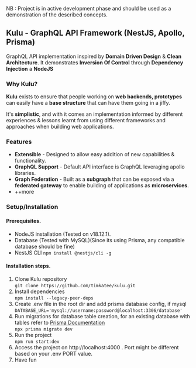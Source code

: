 NB : Project is in active development phase and should be used as a demonstration of the described concepts. 

## Kulu - GraphQL API Framework (NestJS, Apollo, Prisma)

GraphQL API implementation inspired by **Domain Driven Design** & **Clean Architecture**. It demonstrates **Inversion Of Control** through **Dependency Injection**  a **NodeJS** 

### Why Kulu?

**Kulu** exists to ensure that people working on **web backends, prototypes** can easily have a **base structure** that can have them going in a jiffy.

It's **simplistic**, and with it comes an implementation informed by different experiences & lessons learnt from using different frameworks and approaches when building web applications.

### Features

- **Extensible**  - Designed to allow easy addition of new capabilities & functionality.
- **GraphQL Support** - Default API interface is GraphQL leveraging apollo libraries.
- **Graph Federation** - Built as a **subgraph** that can be exposed via a **federated gateway** to enable building of applications as **microservices**.
- ++more

### Setup/Installation

#### Prerequisites.

- NodeJS installation (Tested on v18.12.1).
- Database (Tested with MySQL)(Since its using Prisma, any compatible database should be fine)
- NestJS CLI ```npm install @nestjs/cli -g```

#### Installation steps.

1. Clone Kulu repository <br>```git clone https://github.com/timkatee/kulu.git```
2. Install dependencies <br>```npm install --legacy-peer-deps```
3. Create .env file in the root dir and add prisma database config, if mysql <br> ```DATABASE_URL='mysql://username:password@localhost:3306/database'```
4. Run migrations for database table creation, for an existing database with tables refer to [Prisma Documentation](https://www.prisma.io/docs/getting-started/setup-prisma/add-to-existing-project/relational-databases/connect-your-database-typescript-postgres) <br> ```npx prisma migrate dev```
5. Run the project <br> ```npm run start:dev```
6. Access the project on http://localhost:4000 . Port might be different based on your .env PORT value.
7. Have fun









